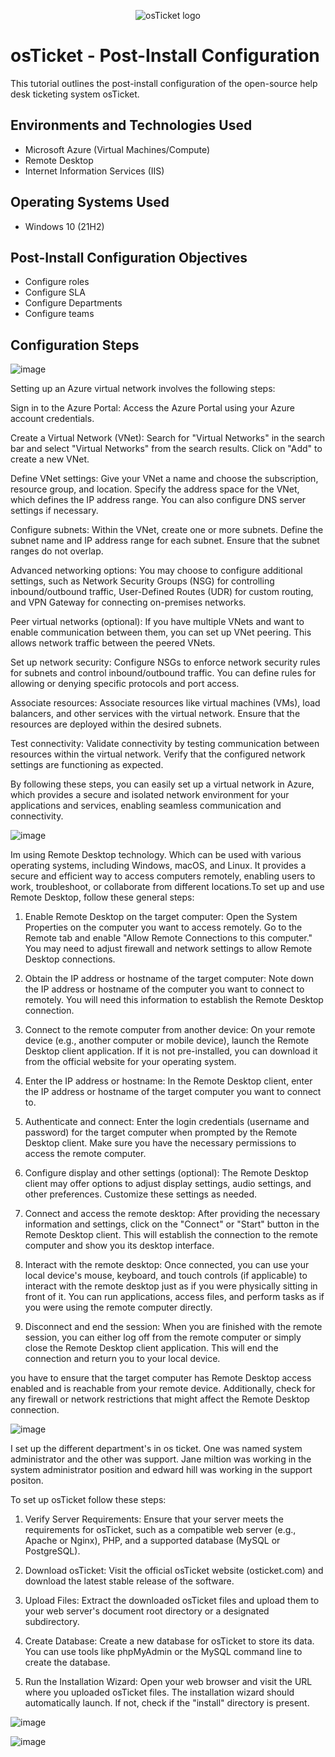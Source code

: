 <p align="center">
<img src="https://i.imgur.com/Clzj7Xs.png" alt="osTicket logo"/>
</p>

<h1>osTicket - Post-Install Configuration</h1>
This tutorial outlines the post-install configuration of the open-source help desk ticketing system osTicket.<br />


<h2>Environments and Technologies Used</h2>

- Microsoft Azure (Virtual Machines/Compute)
- Remote Desktop
- Internet Information Services (IIS)

<h2>Operating Systems Used </h2>

- Windows 10</b> (21H2)

<h2>Post-Install Configuration Objectives</h2>

- Configure roles
- Configure SLA
- Configure Departments
- Configure teams
  
<h2>Configuration Steps</h2>

![image](https://github.com/derekjonesaa/osticket-prereqs/assets/167825508/f4d26b9f-6f8e-4e01-8440-1c399a155c1e)

Setting up an Azure virtual network involves the following steps:

Sign in to the Azure Portal: Access the Azure Portal using your Azure account credentials.

Create a Virtual Network (VNet): Search for "Virtual Networks" in the search bar and select "Virtual Networks" from the search results. Click on "Add" to create a new VNet.

Define VNet settings: Give your VNet a name and choose the subscription, resource group, and location. Specify the address space for the VNet, which defines the IP address range. You can also configure DNS server settings if necessary.

Configure subnets: Within the VNet, create one or more subnets. Define the subnet name and IP address range for each subnet. Ensure that the subnet ranges do not overlap.

Advanced networking options: You may choose to configure additional settings, such as Network Security Groups (NSG) for controlling inbound/outbound traffic, User-Defined Routes (UDR) for custom routing, and VPN Gateway for connecting on-premises networks.

Peer virtual networks (optional): If you have multiple VNets and want to enable communication between them, you can set up VNet peering. This allows network traffic between the peered VNets.

Set up network security: Configure NSGs to enforce network security rules for subnets and control inbound/outbound traffic. You can define rules for allowing or denying specific protocols and port access.

Associate resources: Associate resources like virtual machines (VMs), load balancers, and other services with the virtual network. Ensure that the resources are deployed within the desired subnets.

Test connectivity: Validate connectivity by testing communication between resources within the virtual network. Verify that the configured network settings are functioning as expected.

By following these steps, you can easily set up a virtual network in Azure, which provides a secure and isolated network environment for your applications and services, enabling seamless communication and connectivity.

![image](https://github.com/derekjonesaa/osticket-prereqs/assets/167825508/7bc8fbbc-ca26-41c5-996b-6db86d03c20b)

Im using Remote Desktop technology. Which can be used with various operating systems, including Windows, macOS, and Linux. It provides a secure and efficient way to access computers remotely, enabling users to work, troubleshoot, or collaborate from different locations.To set up and use Remote Desktop, follow these general steps:

1. Enable Remote Desktop on the target computer: Open the System Properties on the computer you want to access remotely. Go to the Remote tab and enable "Allow Remote Connections to this computer." You may need to adjust firewall and network settings to allow Remote Desktop connections.

2. Obtain the IP address or hostname of the target computer: Note down the IP address or hostname of the computer you want to connect to remotely. You will need this information to establish the Remote Desktop connection.

3. Connect to the remote computer from another device: On your remote device (e.g., another computer or mobile device), launch the Remote Desktop client application. If it is not pre-installed, you can download it from the official website for your operating system.

4. Enter the IP address or hostname: In the Remote Desktop client, enter the IP address or hostname of the target computer you want to connect to.

5. Authenticate and connect: Enter the login credentials (username and password) for the target computer when prompted by the Remote Desktop client. Make sure you have the necessary permissions to access the remote computer.

6. Configure display and other settings (optional): The Remote Desktop client may offer options to adjust display settings, audio settings, and other preferences. Customize these settings as needed.

7. Connect and access the remote desktop: After providing the necessary information and settings, click on the "Connect" or "Start" button in the Remote Desktop client. This will establish the connection to the remote computer and show you its desktop interface.

8. Interact with the remote desktop: Once connected, you can use your local device's mouse, keyboard, and touch controls (if applicable) to interact with the remote desktop just as if you were physically sitting in front of it. You can run applications, access files, and perform tasks as if you were using the remote computer directly.

9. Disconnect and end the session: When you are finished with the remote session, you can either log off from the remote computer or simply close the Remote Desktop client application. This will end the connection and return you to your local device.

you have to ensure that the target computer has Remote Desktop access enabled and is reachable from your remote device. Additionally, check for any firewall or network restrictions that might affect the Remote Desktop connection.



![image](https://github.com/derekjonesaa/osticket-prereqs/assets/167825508/0e048494-264a-473d-82f7-5a8569571454)

I set up the different department's in os ticket. One was named system administrator and the other was support. Jane miltion was working in the system administrator position and edward hill was working in the support positon. 

To set up osTicket follow these steps:

1. Verify Server Requirements: Ensure that your server meets the requirements for osTicket, such as a compatible web server (e.g., Apache or Nginx), PHP, and a supported database (MySQL or PostgreSQL).

2. Download osTicket: Visit the official osTicket website (osticket.com) and download the latest stable release of the software.

3. Upload Files: Extract the downloaded osTicket files and upload them to your web server's document root directory or a designated subdirectory.

4. Create Database: Create a new database for osTicket to store its data. You can use tools like phpMyAdmin or the MySQL command line to create the database.

5. Run the Installation Wizard: Open your web browser and visit the URL where you uploaded osTicket files. The installation wizard should automatically launch. If not, check if the "install" directory is present.

![image](https://github.com/derekjonesaa/osticket-prereqs/assets/167825508/7da1d601-4563-49c0-837b-ab52705d5240)





![image](https://github.com/derekjonesaa/osticket-prereqs/assets/167825508/2d11c9d9-8d51-4853-a492-5410629d6e0c)



